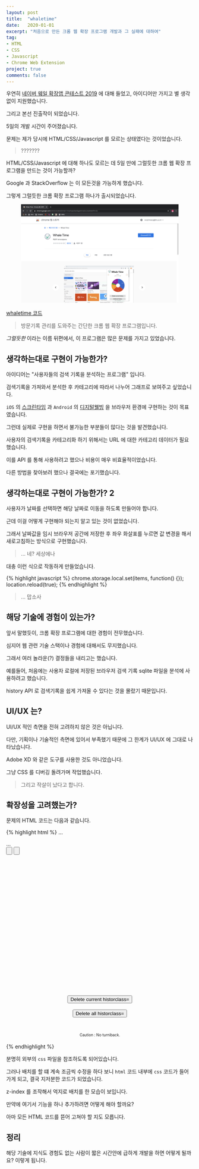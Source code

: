 ```yaml
---
layout: post
title:  "whaletime"
date:   2020-01-01
excerpt: "처음으로 만든 크롬 웹 확장 프로그램 개발과 그 실패에 대하여"
tag:
- HTML
- CSS
- Javascript
- Chrome Web Extension
project: true
comments: false
---
```


우연히 [네이버 웨일 확장앱 콘테스트 2019](https://whale.naver.com/contest/) 에 대해 들었고, 아이디어만 가지고 별 생각 없이 지원했습니다.

그리고 본선 진출작이 되었습니다.

5일의 개발 시간이 주어졌습니다.

문제는 제가 당시에 HTML/CSS/Javascript 를 모르는 상태였다는 것이었습니다.

> ???????

HTML/CSS/Javascript 에 대해 하나도 모르는 데 5일 만에 그럴듯한 크롬 웹 확장 프로그램을 만드는 것이 가능할까?

Google 과 StackOverflow 는 이 모든것을 가능하게 했습니다.

그렇게 그럴듯한 크롬 확장 프로그램 하나가 출시되었습니다.

<figure>
  <a href="https://raw.githubusercontent.com/woojin-hwang/woojin-hwang.github.io/master/_posts/img/whaletime/chrome_web_store.png"><img src="https://raw.githubusercontent.com/woojin-hwang/woojin-hwang.github.io/master/_posts/img/whaletime/chrome_web_store.png"></a>
</figure>

[whaletime 코드](https://github.com/woojin-hwang/whaletime)

> 방문기록 관리를 도와주는 간단한 크롬 웹 확장 프로그램입니다.

*그럴듯한* 이라는 이름 뒤편에서, 이 프로그램은 많은 문제를 가지고 있었습니다.

## 생각하는대로 구현이 가능한가?

아이디어는 "사용자들의 검색 기록을 분석하는 프로그램" 입니다.

검색기록을 가져와서 분석한 후 카테고리에 따라서 나누어 그래프로 보여주고 싶었습니다.

`iOS` 의 [스크린타임](https://support.apple.com/ko-kr/HT208982) 과 `Android` 의 [디지털웰빙](https://play.google.com/store/apps/details?id=com.google.android.apps.wellbeing&hl=ko) 을 브라우저 환경에 구현하는 것이 목표였습니다.

그런데 실제로 구현을 하면서 불가능한 부분들이 많다는 것을 발견했습니다.

사용자의 검색기록을 카테고리화 하기 위해서는 URL 에 대한 카테고리 데이터가 필요했습니다.

이를 API 를 통해 사용하려고 했으나 비용이 매우 비효율적이었습니다.

다른 방법을 찾아보려 했으나 결국에는 포기했습니다.

## 생각하는대로 구현이 가능한가? 2

사용자가 날짜를 선택하면 해당 날짜로 이동을 하도록 만들어야 합니다.

근데 이걸 어떻게 구현해야 되는지 알고 있는 것이 없었습니다.

그래서 날짜값을 임시 브라우저 공간에 저장한 후 좌우 화살표를 누르면 값 변경을 해서 새로고침하는 방식으로 구현했습니다.

> ... 네? 세상에나

대충 이런 식으로 작동하게 만들었습니다.

{% highlight javascript %}
chrome.storage.local.set(items, function() {});
location.reload(true);
{% endhighlight %}

> ... 맙소사

## 해당 기술에 경험이 있는가?

앞서 말했듯이, 크롬 확장 프로그램에 대한 경험이 전무했습니다.

심지어 웹 관련 기술 스택이나 경험에 대해서도 무지했습니다.

그래서 여러 놀라운(?) 결정들을 내리고는 했습니다.

예를들어, 처음에는 사용자 로컬에 저장된 브라우저 검색 기록 sqlite 파일을 분석에 사용하려고 했습니다.

history API 로 검색기록을 쉽게 가져올 수 있다는 것을 몰랐기 때문입니다.

## UI/UX 는?

UI/UX 적인 측면을 전혀 고려하지 않은 것은 아닙니다.

다만, 기획이나 기술적인 측면에 있어서 부족했기 때문에 그 한계가 UI/UX 에 그대로 나타났습니다.

Adobe XD 와 같은 도구를 사용한 것도 아니었습니다.

그냥 CSS 를 디버깅 돌려가며 작업했습니다.

> 그리고 작살이 났다고 합니다.

## 확장성을 고려했는가?

문제의 HTML 코드는 다음과 같습니다.

{% highlight html %}
...
<link rel="stylesheet" href="reset.css" type="text/css">
...
<!--left button / write button--->
<div class="content" style="height:50px; position:relative; z-index: 1;">
    <input type="button" id="leftbutton" class="left-button">
    <input type="button"  id="rightbutton" class="right-button">
</div>
<!--date-->
<div class="content" style="height:50px;text-align:center;font-size:20px;">
    <span class="date" id="id_date" style="position:relative; z-index: 2;"></span>
</div>
<!--1 day graph-->
<div class="content" id="id_graph" style="height:300px;text-align:center;">
  <script src = "donut.js"></script>
  <div class="table" id="id_donut" style="position:relative;"></div>
</div>
<!--erase history-->
<div class="content" style="height:100px;text-align:center;">
  <input type="button" id="erasethis" value="Delete current historclass="erase">
  <br><br><input type="button"  id="eraseall" value="Delete all historclass="erase">
</div>
<div style="font-size:10px;top:20px;text-align:center;">Caution : No turniback.</div><br>
{% endhighlight %}

분명히 외부의 `css` 파일을 참조하도록 되어있습니다.

그러나 배치를 할 떄 계속 조금씩 수정을 하다 보니 `html` 코드 내부에 `css` 코드가 들어가게 되고, 결국 지저분한 코드가 되었습니다.

z-index 를 조작해서 억지로 배치를 한 모습이 보입니다.

만약에 여기서 기능을 하나 추가하려면 어떻게 해야 할까요?

아마 모든 HTML 코드를 뜯어 고쳐야 할 지도 모릅니다.

## 정리

해당 기술에 지식도 경험도 없는 사람이 짧은 시간안에 급하게 개발을 하면 어떻게 될까요? 이렇게 됩니다.

